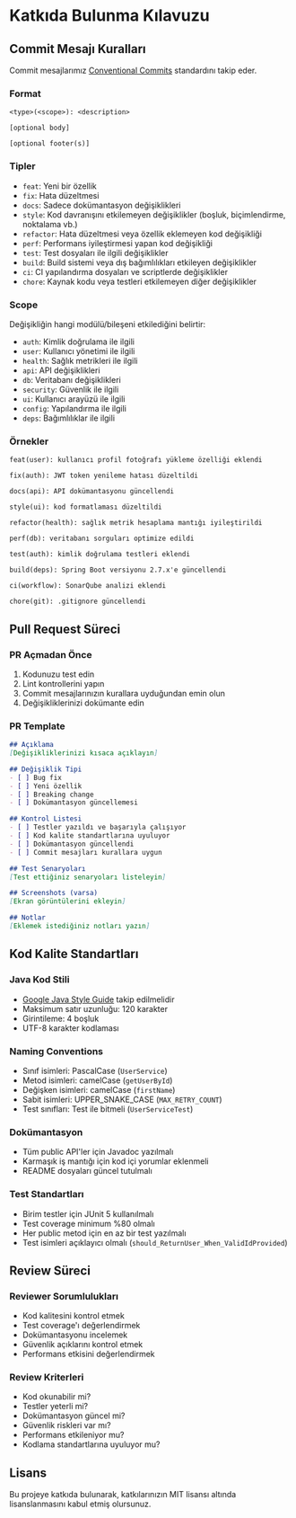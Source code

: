 # Katkıda Bulunma Kılavuzu

## Commit Mesajı Kuralları

Commit mesajlarımız [Conventional Commits](https://www.conventionalcommits.org/) standardını takip eder.

### Format

```
<type>(<scope>): <description>

[optional body]

[optional footer(s)]
```

### Tipler

- `feat`: Yeni bir özellik
- `fix`: Hata düzeltmesi
- `docs`: Sadece dokümantasyon değişiklikleri
- `style`: Kod davranışını etkilemeyen değişiklikler (boşluk, biçimlendirme, noktalama vb.)
- `refactor`: Hata düzeltmesi veya özellik eklemeyen kod değişikliği
- `perf`: Performans iyileştirmesi yapan kod değişikliği
- `test`: Test dosyaları ile ilgili değişiklikler
- `build`: Build sistemi veya dış bağımlılıkları etkileyen değişiklikler
- `ci`: CI yapılandırma dosyaları ve scriptlerde değişiklikler
- `chore`: Kaynak kodu veya testleri etkilemeyen diğer değişiklikler

### Scope

Değişikliğin hangi modülü/bileşeni etkilediğini belirtir:

- `auth`: Kimlik doğrulama ile ilgili
- `user`: Kullanıcı yönetimi ile ilgili
- `health`: Sağlık metrikleri ile ilgili
- `api`: API değişiklikleri
- `db`: Veritabanı değişiklikleri
- `security`: Güvenlik ile ilgili
- `ui`: Kullanıcı arayüzü ile ilgili
- `config`: Yapılandırma ile ilgili
- `deps`: Bağımlılıklar ile ilgili

### Örnekler

```
feat(user): kullanıcı profil fotoğrafı yükleme özelliği eklendi

fix(auth): JWT token yenileme hatası düzeltildi

docs(api): API dokümantasyonu güncellendi

style(ui): kod formatlaması düzeltildi

refactor(health): sağlık metrik hesaplama mantığı iyileştirildi

perf(db): veritabanı sorguları optimize edildi

test(auth): kimlik doğrulama testleri eklendi

build(deps): Spring Boot versiyonu 2.7.x'e güncellendi

ci(workflow): SonarQube analizi eklendi

chore(git): .gitignore güncellendi
```

## Pull Request Süreci

### PR Açmadan Önce

1. Kodunuzu test edin
2. Lint kontrollerini yapın
3. Commit mesajlarınızın kurallara uyduğundan emin olun
4. Değişikliklerinizi dokümante edin

### PR Template

```markdown
## Açıklama
[Değişikliklerinizi kısaca açıklayın]

## Değişiklik Tipi
- [ ] Bug fix
- [ ] Yeni özellik
- [ ] Breaking change
- [ ] Dokümantasyon güncellemesi

## Kontrol Listesi
- [ ] Testler yazıldı ve başarıyla çalışıyor
- [ ] Kod kalite standartlarına uyuluyor
- [ ] Dokümantasyon güncellendi
- [ ] Commit mesajları kurallara uygun

## Test Senaryoları
[Test ettiğiniz senaryoları listeleyin]

## Screenshots (varsa)
[Ekran görüntülerini ekleyin]

## Notlar
[Eklemek istediğiniz notları yazın]
```

## Kod Kalite Standartları

### Java Kod Stili

- [Google Java Style Guide](https://google.github.io/styleguide/javaguide.html) takip edilmelidir
- Maksimum satır uzunluğu: 120 karakter
- Girintileme: 4 boşluk
- UTF-8 karakter kodlaması

### Naming Conventions

- Sınıf isimleri: PascalCase (`UserService`)
- Metod isimleri: camelCase (`getUserById`)
- Değişken isimleri: camelCase (`firstName`)
- Sabit isimleri: UPPER_SNAKE_CASE (`MAX_RETRY_COUNT`)
- Test sınıfları: Test ile bitmeli (`UserServiceTest`)

### Dokümantasyon

- Tüm public API'ler için Javadoc yazılmalı
- Karmaşık iş mantığı için kod içi yorumlar eklenmeli
- README dosyaları güncel tutulmalı

### Test Standartları

- Birim testler için JUnit 5 kullanılmalı
- Test coverage minimum %80 olmalı
- Her public metod için en az bir test yazılmalı
- Test isimleri açıklayıcı olmalı (`should_ReturnUser_When_ValidIdProvided`)

## Review Süreci

### Reviewer Sorumlulukları

- Kod kalitesini kontrol etmek
- Test coverage'ı değerlendirmek
- Dokümantasyonu incelemek
- Güvenlik açıklarını kontrol etmek
- Performans etkisini değerlendirmek

### Review Kriterleri

- Kod okunabilir mi?
- Testler yeterli mi?
- Dokümantasyon güncel mi?
- Güvenlik riskleri var mı?
- Performans etkileniyor mu?
- Kodlama standartlarına uyuluyor mu?

## Lisans

Bu projeye katkıda bulunarak, katkılarınızın MIT lisansı altında lisanslanmasını kabul etmiş olursunuz. 